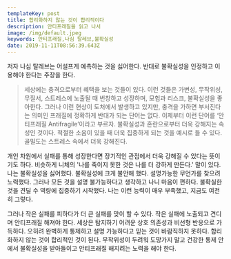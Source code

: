 ```yaml
---
templateKey: post
title: 합리화하지 않는 것이 합리적이다
description: 안티프래질을 읽고 나서
image: /img/default.jpeg
keywords: 안티프래질,나심 탈레브,불확실성
date: 2019-11-11T08:56:39.643Z
---
```


저자 나심 탈레브는 어설프게 예측하는 것을 싫어한다. 반대로 불확실성을 인정하고 이용해야 한다는 주장을 한다.

> 세상에는 충격으로부터 혜택을 보는 것들이 있다. 이런 것들은 가변성, 무작위성, 무질서, 스트레스에 노출될 때 번창하고 성장하며, 모험과 리스크, 불확실성을 좋아한다. 그러나 이런 현상이 도처에서 발생하고 있지만, 충격을 가하면 부서진다는 의미인 프래질에 정확하게 반대가 되는 단어는 없다. 이제부터 이런 단어를 ‘안티프래질 Antifragile’이라고 부르자. 불확실성과 혼란으로부터 더욱 강해지는 속성인 것이다. 적절한 소음이 있을 때 더욱 집중하게 되는 것을 예시로 들 수 있다. 골밀도는 스트레스 속에서 더욱 강해진다. 

개인 차원에서 실패를 통해 성장한다면 장기적인 관점에서 더욱 강해질 수 있다는 뜻이기도 하다. 비슷하게 니체의 '나를 죽이지 못한 것은 나를 더 강하게 만든다.' 말이 있다.나는 불확실성을 싫어했다. 불확실성에 크게 불안해 했다. 설명가능한 무언가를 찾으려 노력했다. 그러나 모든 것을 설명 불가능하다고 생각하고 나니 마음이 편하다. 불확실한 것을 견딜 수 역량에 집중하기 시작했다. 나는 이런 능력이 매우 부족했고, 지금도 여전히 그렇다.

그러나 작은 실패를 피하다가 더 큰 실패를 맞이 할 수 있다. 작은 실패에 노출되고 견디며 안티프래질 해져야 한다. 세상은 탐지하기 어려운 상호 의존성과 비선형 반응으로 가득하다. 오히려 완벽하게 통제하고 설명 가능하다고 믿는 것이 바람직하지 못하다. 합리화하지 않는 것이 합리적인 것이 된다. 무작위성이 두려워 도망가지 말고 건강한 통제 안에서 불확실성을 받아들이고 안티프래질 해지려는 노력을 해야 한다.


